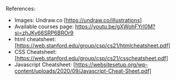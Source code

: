 References:
- Images: Undraw.co [https://undraw.co/illustrations]
- Available courses page: https://youtu.be/gXWohFYrI0M?si=zhJKy66SRP6BROr9
- html cheatsheet: [https://web.stanford.edu/group/csp/cs21/htmlcheatsheet.pdf]
- CSS Cheatsheet:[https://web.stanford.edu/group/csp/cs21/csscheatsheet.pdf]
- Javascript Cheatsheet: [https://websitesetup.org/wp-content/uploads/2020/09/Javascript-Cheat-Sheet.pdf]
